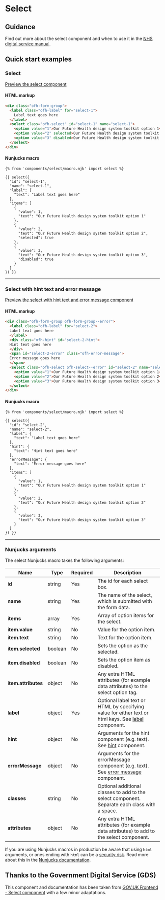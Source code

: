 # Select

## Guidance

Find out more about the select component and when to use it in the [NHS digital service manual](https://service-manual.nhs.uk/design-system/components/select).

## Quick start examples

### Select

[Preview the select component](https://ourfuturehealth.github.io/design-system-toolkit/components/select/index.html)

#### HTML markup

```html
<div class="ofh-form-group">
  <label class="ofh-label" for="select-1">
    Label text goes here
  </label>
  <select class="ofh-select" id="select-1" name="select-1">
    <option value="1">Our Future Health design system toolkit option 1</option>
    <option value="2" selected>Our Future Health design system toolkit option 2</option>
    <option value="3" disabled>Our Future Health design system toolkit option 3</option>
  </select>
</div>
```

#### Nunjucks macro

```
{% from 'components/select/macro.njk' import select %}

{{ select({
  "id": "select-1",
  "name": "select-1",
  "label": {
    "text": "Label text goes here"
  },
  "items": [
    {
      "value": 1,
      "text": "Our Future Health design system toolkit option 1"
    },
    {
      "value": 2,
      "text": "Our Future Health design system toolkit option 2",
      "selected": true
    },
    {
      "value": 3,
      "text": "Our Future Health design system toolkit option 3",
      "disabled": true
    }
  ]
}) }}
```

---

### Select with hint text and error message

[Preview the select with hint text and error message component](https://ourfuturehealth.github.io/design-system-toolkit/components/select/hint-error.html)

#### HTML markup

```html
<div class="ofh-form-group ofh-form-group--error">
  <label class="ofh-label" for="select-2">
  Label text goes here
  </label>
  <div class="ofh-hint" id="select-2-hint">
  Hint text goes here
  </div>
  <span id="select-2-error" class="ofh-error-message">
  Error message goes here
  </span>
  <select class="ofh-select ofh-select--error" id="select-2" name="select-2" aria-describedby="select-2-hint select-2-error">
    <option value="1">Our Future Health design system toolkit option 1</option>
    <option value="2">Our Future Health design system toolkit option 2</option>
    <option value="3">Our Future Health design system toolkit option 3</option>
  </select>
</div>
```

#### Nunjucks macro

```
{% from 'components/select/macro.njk' import select %}

{{ select({
  "id": "select-2",
  "name": "select-2",
  "label": {
    "text": "Label text goes here"
  },
  "hint": {
    "text": "Hint text goes here"
  },
  "errorMessage": {
    "text": "Error message goes here"
  },
  "items": [
    {
      "value": 1,
      "text": "Our Future Health design system toolkit option 1"
    },
    {
      "value": 2,
      "text": "Our Future Health design system toolkit option 2"
    },
    {
      "value": 3,
      "text": "Our Future Health design system toolkit option 3"
    }
  ]
}) }}
```

---

### Nunjucks arguments

The select Nunjucks macro takes the following arguments:

| Name                | Type     | Required  | Description                 |
| --------------------|----------|-----------|-----------------------------|
| **id**              | string   | Yes       | The id for each select box. |
| **name**            | string   | Yes       | The name of the select, which is submitted with the form data. |
| **items**           | array	   | Yes       | Array of option items for the select. |
| **item.value**      | string   | No        | Value for the option item. |
| **item.text**       | string   | No        | Text for the option item. |
| **item.selected**   | boolean  | No        | Sets the option as the selected. |
| **item.disabled**   | boolean  | No        | Sets the option item as disabled. |
| **item.attributes** | object   | No        | Any extra HTML attributes (for example data attributes) to the select option tag. |
| **label**           | object   | Yes       | Optional label text or HTML by specifying value for either text or html keys. See [label](https://github.com/ourfuturehealth/design-system-toolkit/tree/main/packages/components/label) component. |
| **hint**            | object   | No        | Arguments for the hint component (e.g. text). See [hint](https://github.com/ourfuturehealth/design-system-toolkit/tree/main/packages/components/hint) component. |
| **errorMessage**    | object   | No        | Arguments for the errorMessage component (e.g. text). See [error message](https://github.com/ourfuturehealth/design-system-toolkit/tree/main/packages/components/error-message) component. |
| **classes**         | string   | No        | Optional additional classes to add to the select component. Separate each class with a space. |
| **attributes**      | object   | No        | Any extra HTML attributes (for example data attributes) to add to the select component. |

If you are using Nunjucks macros in production be aware that using `html` arguments, or ones ending with `html` can be a [security risk](https://developer.mozilla.org/en-US/docs/Glossary/Cross-site_scripting). Read more about this in the [Nunjucks documentation](https://mozilla.github.io/nunjucks/api.html#user-defined-templates-warning).

## Thanks to the Government Digital Service (GDS)

This component and documentation has been taken from [GOV.UK Frontend - Select component](https://github.com/alphagov/govuk-frontend/tree/master/package/components/select) with a few minor adaptations.
